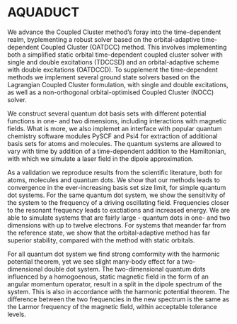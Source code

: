 # AQUADUCT
We advance the Coupled Cluster method’s foray into the time-dependent realm, 
byplementing a robust solver based on the orbital-adaptive time-dependent
Coupled Cluster (OATDCC) method. This involves implementing both a simplified static
orbital time-dependent coupled cluster solver with single and double excitations
(TDCCSD) and an orbital-adaptive scheme with double excitations (OATDCCD). To
supplement the time-dependent methods we implement several ground state solvers based
on the Lagrangian Coupled Cluster formulation, with single and double excitations, as
well as a non-orthogonal orbital-optimised Coupled Cluster (NOCC) solver.

We construct several quantum dot basis sets with different potential functions in
one- and two dimensions, including interactions with magnetic fields. What is more, we
also implemet an interface with popular quantum chemistry software modules PySCF and
Psi4 for extraction of additional basis sets for atoms and molecules. The quantum
systems are allowed to vary with time by addition of a time-dependent addition to the
Hamiltonian, with which we simulate a laser field in the dipole approximation.

As a validation we reproduce results from the scientific literature, both for atoms,
molecules and quantum dots. We show that our methods leads to convergence in the
ever-increasing basis set size limit, for simple quantum dot systems. For the same
quantum dot system, we show the sensitivity of the system to the frequency of a driving
oscillating field. Frequencies closer to the resonant frequency leads to exctiations
and increased energy. We are able to simulate systems that are fairly large - quantum
dots in one- and two dimensions with up to twelve electrons. For systems that meander
far from the reference state, we show that the orbital-adaptive method has far superior
stability, compared with the method with static orbitals.

For all quantum dot system we find strong comformity with the harmonic potential
theorem, yet we see slight many-body effect for a two-dimensional double dot system.
The two-dimensional quantum dots influenced by a homogoenous, static magnetic field in
the form of an angular momentum operator, result in a split in the dipole spectrum of
the system. This is also in accordance with the harmonic potential theorem. The
difference between the two frequencies in the new spectrum is the same as the Larmor
frequency of the magnetic field, within acceptable tolerance levels.
